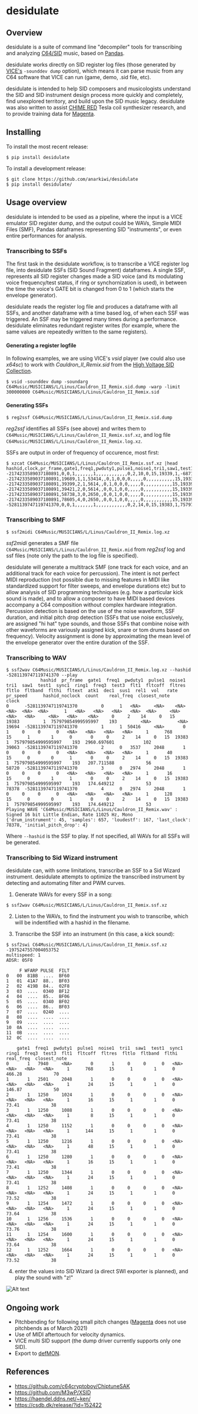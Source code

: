 # desidulate

## Overview

desidulate is a suite of command line "decompiler" tools for transcribing and analyzing [C64/SID](https://en.wikipedia.org/wiki/MOS_Technology_6581) music, based on [Pandas](https://github.com/pandas-dev/).

desidulate works directly on SID register log files (those generated by [VICE's](https://vice-emu.sourceforge.io/) `-sounddev dump` option), which means it can parse music from any C64 software that VICE can run (game, demo, .sid file, etc).

desidulate is intended to help SID composers and musicologists understand the SID and SID instrument design process more quickly and completely, find unexplored territory, and build upon the SID music legacy. desidulate was also written to assist [CHIME RED](https://github.com/anarkiwi/chime_red2) Tesla coil synthesizer research, and to provide training data for [Magenta](https://magenta.tensorflow.org/).

## Installing

To install the most recent release:

```
$ pip install desidulate
```

To install a development release:

```
$ git clone https://github.com/anarkiwi/desidulate
$ pip install desidulate/
```

## Usage overview

desidulate is intended to be used as a pipeline, where the input is a VICE emulator SID register dump, and the output could be WAVs, Simple MIDI Files (SMF), Pandas dataframes representing SID "instruments", or even entire performances for analysis.

### Transcribing to SSFs

The first task in the desidulate workflow, is to transcribe a VICE register log file, into desidulate SSFs (SID Sound Fragment) dataframes. A single SSF, represents all SID register changes made a SID voice (and its modulating voice frequency/test status, if ring or synchornization is used), in between the time the voice's GATE bit is changed from 0 to 1 (which starts the envelope generator).

desidulate reads the register log file and produces a dataframe with all SSFs, and another dataframe with a time based log, of when each SSF was triggered. An SSF may be triggered many times during a performance. desidulate eliminates redundant register writes (for example, where the same values are repeatedly written to the same registers).

#### Generating a register logfile

In following examples, we are using VICE's _vsid_ player (we could also use _x64sc_) to work with _Cauldron_II_Remix.sid_ from the [High Voltage SID Collection](https://www.hvsc.c64.org/).

```
$ vsid -sounddev dump -soundarg C64Music/MUSICIANS/L/Linus/Cauldron_II_Remix.sid.dump -warp -limit 300000000 C64Music/MUSICIANS/L/Linus/Cauldron_II_Remix.sid
```

#### Generating SSFs

```
$ reg2ssf C64Music/MUSICIANS/L/Linus/Cauldron_II_Remix.sid.dump
```

_reg2ssf_ identifies all SSFs (see above) and writes them to `C64Music/MUSICIANS/L/Linus/Cauldron_II_Remix.ssf.xz`, and log file `C64Music/MUSICIANS/L/Linus/Cauldron_II_Remix.log.xz`.

SSFs are output in order of frequency of occurence, most first:

```
$ xzcat C64Music/MUSICIANS/L/Linus/Cauldron_II_Remix.ssf.xz |head
hashid,clock,pr_frame,gate1,freq1,pwduty1,pulse1,noise1,tri1,saw1,test1,sync1,ring1,freq3,test3,flt1,fltcoff,fltres,fltlo,fltband,flthi,fltext,atk1,dec1,sus1,rel1,vol,rate,pr_speed,hashid_noclock,count
-2174233589037180891,0,0,1,,,,,,,1,,,,,,,,,,,,0,2,10,0,15,19339,1,-6871201304917122305,286
-2174233589037180891,19689,1,1,53414,,0,1,0,0,0,,,,,0,,,,,,,,,,,15,19339,1,-6871201304917122305,286
-2174233589037180891,39399,2,1,5614,,0,1,0,0,0,,,,,0,,,,,,,,,,,15,19339,1,-6871201304917122305,286
-2174233589037180891,39421,2,0,5614,,0,0,1,0,0,,,,,0,,,,,,,,,,,15,19339,1,-6871201304917122305,286
-2174233589037180891,58738,3,0,2650,,0,0,1,0,0,,,,,0,,,,,,,,,,,15,19339,1,-6871201304917122305,286
-2174233589037180891,78605,4,0,2650,,0,0,1,0,0,,,,,0,,,,,,,,,,,15,19339,1,-6871201304917122305,286
-5281139747119741370,0,0,1,,,,,,,1,,,,,,,,,,,,0,2,14,0,15,19383,1,757979854999595997,193
```

### Transcribing to SMF

```
$ ssf2midi C64Music/MUSICIANS/L/Linus/Cauldron_II_Remix.log.xz
```

_ssf2midi_ generates a SMF file `C64Music/MUSICIANS/L/Linus/Cauldron_II_Remix.mid` from _reg2ssf_ log and ssf files (note only the path to the log file is specified).

desidulate will generate a multitrack SMF (one track for each voice, and an additional track for each voice for percussion). The intent is not perfect MIDI reproduction (not possible due to missing features in MIDI like standardized support for filter sweeps, and envelope durations etc) but to allow analysis of SID programming techniques (e.g. how a particular kick sound is made), and to allow a composer to have MIDI based devices accompany a C64 composition without complex hardware integration. Percussion detection is based on the use of the noise waveform, SSF duration, and initial pitch drop detection (SSFs that use noise exclusively, are assigned "hi hat" type sounds, and those SSFs that combine noise with other waveforms are variously assigned kick, snare or tom drums based on frequency). Velocity assignment is done by approximating the mean level of the envelope generator over the entire duration of the SSF.

### Transcribing to WAV

```
$ ssf2wav C64Music/MUSICIANS/L/Linus/Cauldron_II_Remix.log.xz --hashid -5281139747119741370 --play
		     hashid  pr_frame  gate1  freq1  pwduty1  pulse1  noise1  tri1  saw1  test1  sync1  ring1  freq3  test3  flt1  fltcoff  fltres  fltlo  fltband  flthi  fltext  atk1  dec1  sus1  rel1  vol   rate  pr_speed      hashid_noclock  count    real_freq  closest_note
clock
0      -5281139747119741370         0      1   <NA>     <NA>    <NA>    <NA>  <NA>  <NA>      1   <NA>   <NA>   <NA>   <NA>  <NA>     <NA>    <NA>   <NA>     <NA>   <NA>    <NA>     0     2    14     0   15  19383         1  757979854999595997    193         <NA>          <NA>
19694  -5281139747119741370         1      1  50416     <NA>       0       1     0     0      0   <NA>   <NA>   <NA>   <NA>     1      768      15      1        1      0       0     0     2    14     0   15  19383         1  757979854999595997    193  2960.697601           102
39063  -5281139747119741370         2      0   3537     2048       1       0     0     0      0   <NA>   <NA>   <NA>   <NA>     1       40      15      0        0      1       0     0     2    14     0   15  19383         1  757979854999595997    193   207.711588            56
58720  -5281139747119741370         3      0   2974     2048       1       0     0     0      0   <NA>   <NA>   <NA>   <NA>     1       16      15      0        1      1       0     0     2    14     0   15  19383         1  757979854999595997    193   174.649212            53
78378  -5281139747119741370         4      0   2974     2048       1       0     0     0      0   <NA>   <NA>   <NA>   <NA>     1      128      15      0        0      1       0     0     2    14     0   15  19383         1  757979854999595997    193   174.649212            53
Playing WAVE 'C64Music/MUSICIANS/L/Linus/Cauldron_II_Remix.wav' : Signed 16 bit Little Endian, Rate 11025 Hz, Mono
{'drum_instrument': 45, 'samples': 657, 'loudestf': 167, 'last_clock': 78378, 'initial_pitch_drop': 4}
```

Where `--hashid` is the SSF to play. If not specified, all WAVs for all SSFs will be generated.

### Transcribing to Sid Wizard instrument

desidulate can, with some limitations, transcribe an SSF to a Sid Wizard instrument. desidulate attempts to optimize the transcribed instrument by detecting and automating filter and PWM curves.

1. Generate WAVs for every SSF in a song:

```
$ ssf2wav C64Music/MUSICIANS/L/Linus/Cauldron_II_Remix.ssf.xz
```

2. Listen to the WAVs, to find the instrument you wish to transcribe, which will be indentified with a hashid in the filename.

3. Transcribe the SSF into an instrument (in this case, a kick sound): 

```
$ ssf2swi C64Music/MUSICIANS/L/Linus/Cauldron_II_Remix.ssf.xz -1975247557004053752
multispeed: 1
ADSR: 05F0

     F WFARP PULSE  FILT
0   00  81BB  ....  BF60
1   01  41A7  88..  BF03
2   02  419B  84..  02F8
3   03  ....  0340  BF12
4   04  ....  85..  BF06
5   05  ....  0340  BF02
6   06  ....  86..  BF03
7   07  ....  0240  ....
8   08  ....  ....  ....
9   09  ....  ....  ....
10  0A  ....  ....  ....
11  0B  ....  ....  ....
12  0C  ....  ....  ....

    gate1  freq1  pwduty1  pulse1  noise1  tri1  saw1  test1  sync1  ring1  freq3  test3  flt1  fltcoff  fltres  fltlo  fltband  flthi  real_freq  closest_note
0       1   7940     <NA>       0       1     0     0      0   <NA>   <NA>   <NA>   <NA>     1      768      15      1        1      0     466.28            70
1       1   2501     2048       1       0     0     0      0   <NA>   <NA>   <NA>   <NA>     1       24      15      1        1      0     146.87            50
2       1   1250     1024       1       0     0     0      0   <NA>   <NA>   <NA>   <NA>     1       16      15      1        1      0      73.41            38
3       1   1250     1088       1       0     0     0      0   <NA>   <NA>   <NA>   <NA>     1        8      15      1        1      0      73.41            38
4       1   1250     1152       1       0     0     0      0   <NA>   <NA>   <NA>   <NA>     1      144      15      1        1      0      73.41            38
5       1   1250     1216       1       0     0     0      0   <NA>   <NA>   <NA>   <NA>     1       48      15      1        1      0      73.41            38
6       1   1250     1280       1       0     0     0      0   <NA>   <NA>   <NA>   <NA>     1       16      15      1        1      0      73.41            38
7       1   1250     1344       1       0     0     0      0   <NA>   <NA>   <NA>   <NA>     1       24      15      1        1      0      73.41            38
8       1   1252     1408       1       0     0     0      0   <NA>   <NA>   <NA>   <NA>     1       24      15      1        1      0      73.52            38
9       1   1254     1472       1       0     0     0      0   <NA>   <NA>   <NA>   <NA>     1       24      15      1        1      0      73.64            38
10      1   1256     1536       1       0     0     0      0   <NA>   <NA>   <NA>   <NA>     1       24      15      1        1      0      73.76            38
11      1   1254     1600       1       0     0     0      0   <NA>   <NA>   <NA>   <NA>     1       24      15      1        1      0      73.64            38
12      1   1252     1664       1       0     0     0      0   <NA>   <NA>   <NA>   <NA>     1       24      15      1        1      0      73.52            38

```

4. enter the values into SID Wizard (a direct SWI exporter is planned), and play the sound with "z!"

![Alt text](docs/swishot.png?raw=true "swi screenshot")

## Ongoing work

* Pitchbending for following small pitch changes ([Magenta](https://github.com/magenta/magenta/issues/1902) does not use pitchbends as of March 2021)
* Use of MIDI aftertouch for velocity dynamics.
* VICE multi SID support (the dump driver currently supports only one SID).
* Export to [defMON](https://www.vandervecken.com/defmon).

## References

* https://github.com/c64cryptoboy/ChiptuneSAK
* https://github.com/M3wP/XSID
* https://haendel.ddns.net/~ken/
* https://csdb.dk/release/?id=152422
